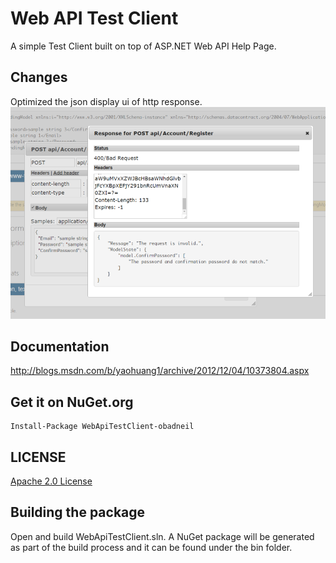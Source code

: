 # Web API Test Client
A simple Test Client built on top of ASP.NET Web API Help Page.

## Changes
Optimized the json display ui of http response.
![image](https://raw.githubusercontent.com/NeilQ/WebApiTestClient/master/json-example.png)

## Documentation
http://blogs.msdn.com/b/yaohuang1/archive/2012/12/04/10373804.aspx

## Get it on NuGet.org

    Install-Package WebApiTestClient-obadneil
	
## LICENSE
[Apache 2.0 License](https://github.com/yaohuang/WebApiTestClient/blob/master/LICENSE.md)

## Building the package
Open and build WebApiTestClient.sln. A NuGet package will be generated as part of the build process and it can be found under the bin folder.
